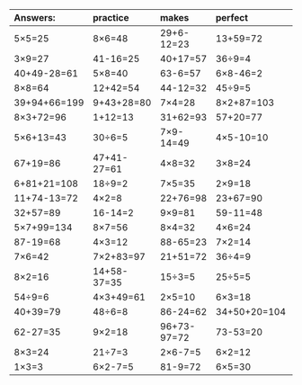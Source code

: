 | Answers: | practice | makes | perfect | ! |
| :--- | :--- | :--- | :--- | :--- |
| 5×5=25 | 8×6=48 | 29+6-12=23 | 13+59=72 | 4×4-11=5 | 
| 3×9=27 | 41-16=25 | 40+17=57 | 36÷9=4 | 3×3=9 | 
| 40+49-28=61 | 5×8=40 | 63-6=57 | 6×8-46=2 | 3×4+38=50 | 
| 8×8=64 | 12+42=54 | 44-12=32 | 45÷9=5 | 72+35-79=28 | 
| 39+94+66=199 | 9+43+28=80 | 7×4=28 | 8×2+87=103 | 6×7+6=48 | 
| 8×3+72=96 | 1+12=13 | 31+62=93 | 57+20=77 | 83+17+7=107 | 
| 5×6+13=43 | 30÷6=5 | 7×9-14=49 | 4×5-10=10 | 5×7+7=42 | 
| 67+19=86 | 47+41-27=61 | 4×8=32 | 3×8=24 | 2×6=12 | 
| 6+81+21=108 | 18÷9=2 | 7×5=35 | 2×9=18 | 4×4+64=80 | 
| 11+74-13=72 | 4×2=8 | 22+76=98 | 23+67=90 | 3×6-11=7 | 
| 32+57=89 | 16-14=2 | 9×9=81 | 59-11=48 | 48+14=62 | 
| 5×7+99=134 | 8×7=56 | 8×4=32 | 4×6=24 | 9+38=47 | 
| 87-19=68 | 4×3=12 | 88-65=23 | 7×2=14 | 6×9+26=80 | 
| 7×6=42 | 7×2+83=97 | 21+51=72 | 36÷4=9 | 57-32=25 | 
| 8×2=16 | 14+58-37=35 | 15÷3=5 | 25÷5=5 | 45+80-13=112 | 
| 54÷9=6 | 4×3+49=61 | 2×5=10 | 6×3=18 | 3×2=6 | 
| 40+39=79 | 48÷6=8 | 86-24=62 | 34+50+20=104 | 2×3=6 | 
| 62-27=35 | 9×2=18 | 96+73-97=72 | 73-53=20 | 2×2+93=97 | 
| 8×3=24 | 21÷7=3 | 2×6-7=5 | 6×2=12 | 35-29=6 | 
| 1×3=3 | 6×2-7=5 | 81-9=72 | 6×5=30 | 28+87-2=113 | 
